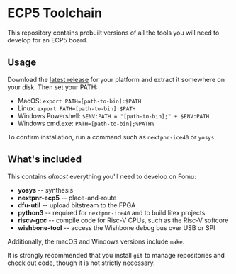 # ECP5 Toolchain

This repository contains prebuilt versions of all the tools you will need to develop for an ECP5 board.

## Usage

Download the [latest release](https://github.com/xobs/ecp5-toolchain/releases/latest) for your platform and extract it somewhere on your disk.  Then set your PATH:

* MacOS: `export PATH=[path-to-bin]:$PATH`
* Linux: `export PATH=[path-to-bin]:$PATH`
* Windows Powershell: `$ENV:PATH = "[path-to-bin];" + $ENV:PATH`
* Windows cmd.exe: `PATH=[path-to-bin];%PATH%`

To confirm installation, run a command such as `nextpnr-ice40` or `yosys`.

## What's included

This contains _almost_ everything you'll need to develop on Fomu:

* **yosys** -- synthesis
* **nextpnr-ecp5** -- place-and-route
* **dfu-util** -- upload bitstream to the FPGA
* **python3** -- required for `nextpnr-ice40` and to build litex projects
* **riscv-gcc** -- compile code for Risc-V CPUs, such as the Risc-V softcore
* **wishbone-tool** -- access the Wishbone debug bus over USB or SPI

Additionally, the macOS and Windows versions include `make`.

It is strongly recommended that you install `git` to manage repositories and check out code, though it is not strictly necessary.
